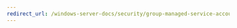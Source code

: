 ```yaml
---
redirect_url: /windows-server-docs/security/group-managed-service-accounts/security-options/Microsoft-network-client-Digitally-sign-communications-always.md
---
```

